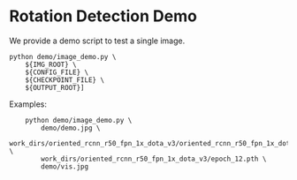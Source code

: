 # Rotation Detection Demo

We provide a demo script to test a single image.

```shell
python demo/image_demo.py \
    ${IMG_ROOT} \
    ${CONFIG_FILE} \
    ${CHECKPOINT_FILE} \
    ${OUTPUT_ROOT}]
```

Examples:

```shell
    python demo/image_demo.py \
        demo/demo.jpg \
        work_dirs/oriented_rcnn_r50_fpn_1x_dota_v3/oriented_rcnn_r50_fpn_1x_dota_v3.py \
        work_dirs/oriented_rcnn_r50_fpn_1x_dota_v3/epoch_12.pth \
        demo/vis.jpg
```
